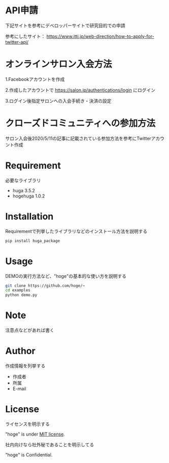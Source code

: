 # API申請

下記サイトを参考にデベロッパーサイトで研究目的での申請

参考にしたサイト：
https://www.itti.jp/web-direction/how-to-apply-for-twitter-api/

 
# オンラインサロン入会方法
 
1.Facebookアカウントを作成

2.作成したアカウントで https://salon.jp/authentications/login にログイン

3.ログイン後指定サロンへの入会手続き・決済の設定
 
# クローズドコミュニティへの参加方法
 
サロン入会後2020/5/11の記事に記載されている参加方法を参考にTwitterアカウント作成
 
# Requirement
 
必要なライブラリ
 
* huga 3.5.2
* hogehuga 1.0.2
 
# Installation
 
Requirementで列挙したライブラリなどのインストール方法を説明する
 
```bash
pip install huga_package
```
 
# Usage
 
DEMOの実行方法など、"hoge"の基本的な使い方を説明する
 
```bash
git clone https://github.com/hoge/~
cd examples
python demo.py
```
 
# Note
 
注意点などがあれば書く
 
# Author
 
作成情報を列挙する
 
* 作成者
* 所属
* E-mail
 
# License
ライセンスを明示する
 
"hoge" is under [MIT license](https://en.wikipedia.org/wiki/MIT_License).
 
社内向けなら社外秘であることを明示してる
 
"hoge" is Confidential.
